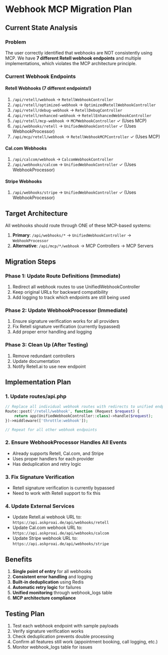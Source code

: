 # Webhook MCP Migration Plan

## Current State Analysis

### Problem
The user correctly identified that webhooks are NOT consistently using MCP. We have **7 different Retell webhook endpoints** and multiple implementations, which violates the MCP architecture principle.

### Current Webhook Endpoints

#### Retell Webhooks (7 different endpoints!)
1. `/api/retell/webhook` → `RetellWebhookController`
2. `/api/retell/optimized-webhook` → `OptimizedRetellWebhookController`
3. `/api/retell/debug-webhook` → `RetellDebugController`
4. `/api/retell/enhanced-webhook` → `RetellEnhancedWebhookController`
5. `/api/retell/mcp-webhook` → `MCPWebhookController` ✓ (Uses MCP)
6. `/api/webhooks/retell` → `UnifiedWebhookController` ✓ (Uses WebhookProcessor)
7. `/api/mcp/retell/webhook` → `RetellWebhookMCPController` ✓ (Uses MCP)

#### Cal.com Webhooks
1. `/api/calcom/webhook` → `CalcomWebhookController`
2. `/api/webhooks/calcom` → `UnifiedWebhookController` ✓ (Uses WebhookProcessor)

#### Stripe Webhooks
1. `/api/webhooks/stripe` → `UnifiedWebhookController` ✓ (Uses WebhookProcessor)

## Target Architecture

All webhooks should route through ONE of these MCP-based systems:
1. **Primary**: `/api/webhooks/*` → `UnifiedWebhookController` → `WebhookProcessor`
2. **Alternative**: `/api/mcp/*/webhook` → MCP Controllers → MCP Servers

## Migration Steps

### Phase 1: Update Route Definitions (Immediate)
1. Redirect all webhook routes to use UnifiedWebhookController
2. Keep original URLs for backward compatibility
3. Add logging to track which endpoints are still being used

### Phase 2: Update WebhookProcessor (Immediate)
1. Ensure signature verification works for all providers
2. Fix Retell signature verification (currently bypassed)
3. Add proper error handling and logging

### Phase 3: Clean Up (After Testing)
1. Remove redundant controllers
2. Update documentation
3. Notify Retell.ai to use new endpoint

## Implementation Plan

### 1. Update routes/api.php
```php
// Replace all individual webhook routes with redirects to unified endpoint
Route::post('/retell/webhook', function (Request $request) {
    return app(UnifiedWebhookController::class)->handle($request);
})->middleware(['throttle:webhook']);

// Repeat for all other webhook endpoints
```

### 2. Ensure WebhookProcessor Handles All Events
- Already supports Retell, Cal.com, and Stripe
- Uses proper handlers for each provider
- Has deduplication and retry logic

### 3. Fix Signature Verification
- Retell signature verification is currently bypassed
- Need to work with Retell support to fix this

### 4. Update External Services
- Update Retell.ai webhook URL to: `https://api.askproai.de/api/webhooks/retell`
- Update Cal.com webhook URL to: `https://api.askproai.de/api/webhooks/calcom`
- Update Stripe webhook URL to: `https://api.askproai.de/api/webhooks/stripe`

## Benefits
1. **Single point of entry** for all webhooks
2. **Consistent error handling** and logging
3. **Built-in deduplication** using Redis
4. **Automatic retry logic** for failures
5. **Unified monitoring** through webhook_logs table
6. **MCP architecture compliance**

## Testing Plan
1. Test each webhook endpoint with sample payloads
2. Verify signature verification works
3. Check deduplication prevents double processing
4. Confirm all features still work (appointment booking, call logging, etc.)
5. Monitor webhook_logs table for issues